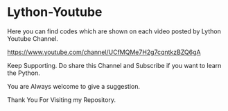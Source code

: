 # Lython-Youtube
Here you can find codes which are shown on each video posted by Lython Youtube Channel.

https://www.youtube.com/channel/UCfMQMe7H2g7cqntkzBZQ6gA


Keep Supporting. Do share this Channel and Subscribe if you want to learn the Python.

You are Always welcome to give a suggestion.

Thank You For Visiting my Repository.
